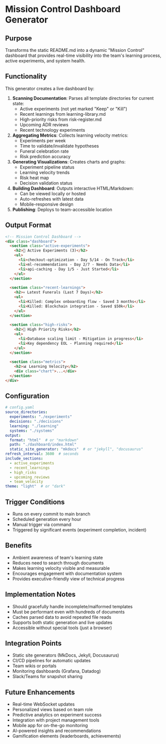# Mission Control Dashboard Generator

## Purpose

Transforms the static README.md into a dynamic "Mission Control" dashboard that provides real-time visibility into the team's learning process, active experiments, and system health.

## Functionality

This generator creates a live dashboard by:

1. **Scanning Documentation**: Parses all template directories for current state:
   - Active experiments (not yet marked "Keep" or "Kill")
   - Recent learnings from learning-library.md
   - High-priority risks from risk-register.md
   - Upcoming ADR reviews
   - Recent technology experiments
2. **Aggregating Metrics**: Collects learning velocity metrics:
   - Experiments per week
   - Time to validate/invalidate hypotheses
   - Funeral celebration rate
   - Risk prediction accuracy
3. **Generating Visualizations**: Creates charts and graphs:
   - Experiment pipeline status
   - Learning velocity trends
   - Risk heat map
   - Decision validation status
4. **Building Dashboard**: Outputs interactive HTML/Markdown:
   - Can be viewed locally or hosted
   - Auto-refreshes with latest data
   - Mobile-responsive design
5. **Publishing**: Deploys to team-accessible location

## Output Format

```html
<!-- Mission Control Dashboard -->
<div class="dashboard">
  <section class="active-experiments">
    <h2>🧪 Active Experiments (3)</h2>
    <ul>
      <li>checkout-optimization - Day 5/14 - On Track</li>
      <li>ml-recommendations - Day 2/7 - Needs Data</li>
      <li>api-caching - Day 1/5 - Just Started</li>
    </ul>
  </section>
  
  <section class="recent-learnings">
    <h2>💀 Latest Funerals (Last 7 Days)</h2>
    <ul>
      <li>Killed: Complex onboarding flow - Saved 3 months</li>
      <li>Killed: Blockchain integration - Saved $50k</li>
    </ul>
  </section>
  
  <section class="high-risks">
    <h2>🚨 High Priority Risks</h2>
    <ul>
      <li>Database scaling limit - Mitigation in progress</li>
      <li>Key dependency EOL - Planning required</li>
    </ul>
  </section>
  
  <section class="metrics">
    <h2>📊 Learning Velocity</h2>
    <div class="chart">...</div>
  </section>
</div>
```

## Configuration

```yaml
# config.yaml
source_directories:
  experiments: "./experiments"
  decisions: "./decisions"
  learning: "./learning"
  systems: "./systems"
output:
  format: "html"  # or "markdown"
  path: "./dashboard/index.html"
  static_site_generator: "mkdocs"  # or "jekyll", "docusaurus"
refresh_interval: 3600  # seconds
include_sections:
  - active_experiments
  - recent_learnings
  - high_risks
  - upcoming_reviews
  - team_velocity
theme: "light"  # or "dark"
```

## Trigger Conditions

- Runs on every commit to main branch
- Scheduled generation every hour
- Manual trigger via command
- Triggered by significant events (experiment completion, incident)

## Benefits

- Ambient awareness of team's learning state
- Reduces need to search through documents
- Makes learning velocity visible and measurable
- Encourages engagement with documentation system
- Provides executive-friendly view of technical progress

## Implementation Notes

- Should gracefully handle incomplete/malformed templates
- Must be performant even with hundreds of documents
- Caches parsed data to avoid repeated file reads
- Supports both static generation and live updates
- Accessible without special tools (just a browser)

## Integration Points

- Static site generators (MkDocs, Jekyll, Docusaurus)
- CI/CD pipelines for automatic updates
- Team wikis or portals
- Monitoring dashboards (Grafana, Datadog)
- Slack/Teams for snapshot sharing

## Future Enhancements

- Real-time WebSocket updates
- Personalized views based on team role
- Predictive analytics on experiment success
- Integration with project management tools
- Mobile app for on-the-go monitoring
- AI-powered insights and recommendations
- Gamification elements (leaderboards, achievements)
